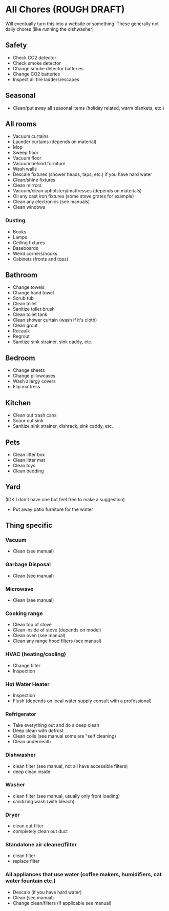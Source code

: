 # All Chores (ROUGH DRAFT)
Will eventually turn this into a website or something. These generally not daily chores (like running the dishwasher)

## Safety
- Check CO2 detector
- Check smoke detector
- Change smoke detector batteries
- Change CO2 batteries
- Inspect all fire ladders/escapes

## Seasonal
- Clean/put away all seasonal items (holiday related, warm blankets, etc.)

## All rooms
- Vacuum curtains
- Launder curtains (depends on material)
- Mop
- Sweep floor
- Vacuum floor
- Vacuum behind furniture
- Wash walls
- Descale fixtures (shower heads, taps, etc.) if you have hard water
- Clean/shine fixtures
- Clean mirrors
- Vacuum/clean upholstery/mattresses (depends on materials)
- Oil any cast iron fixtures (some stove grates for example) 
- Clean any electronics (see manuals)
- Clean windows

### Dusting
- Books
- Lamps
- Ceiling fixtures
- Baseboards
- Weird corners/nooks
- Cabinets (fronts and tops)

## Bathroom
- Change towels
- Change hand towel
- Scrub tub
- Clean toilet
- Sanitize toilet brush
- Clean toilet tank
- Clean shower curtain (wash if it's cloth)
- Clean grout
- Recaulk
- Regrout
- Sanitize sink strainer, sink caddy, etc. 

## Bedroom
- Change sheets
- Change pillowcases
- Wash allergy covers
- Flip mattress


## Kitchen
- Clean out trash cans
- Scour out sink
- Sanitize sink strainer, dishrack, sink caddy, etc. 

## Pets
- Clean litter box
- Clean litter mat
- Clean toys
- Clean bedding

## Yard
(IDK I don't have one but feel free to make a suggestion)
- Put away patio furniture for the winter

## Thing specific

### Vacuum
- Clean (see manual)

### Garbage Disposal
- Clean (see manual)

### Microwave
- Clean (see manual)

### Cooking range
- Clean top of stove
- Clean inside of stove (depends on model)
- Clean oven (see manual)
- Clean any range hood filters (see manual)

### HVAC (heating/cooling)
- Change filter
- Inspection

### Hot Water Heater
- Inspection
- Flush (depends on local water supply consult with a professional)

### Refrigerator
- Take everything out and do a deep clean
- Deep clean with defrost
- Clean coils (see manual some are "self cleaning)
- Clean underneath

### Dishwasher
- clean filter (see manual, not all have accessible filters)
- deep clean inside

### Washer
- clean filter (see manual, usually only front loading)
- sanitizing wash (with bleach)

### Dryer
- clean out filter
- completely clean out duct

### Standalone air cleaner/filter
- clean filter
- replace filter

### All appliances that use water (coffee makers, humidifiers, cat water fountain etc.)
- Descale (if you have hard water)
- Clean (see manual) 
- Change clean/filters (if applicable see manual)






